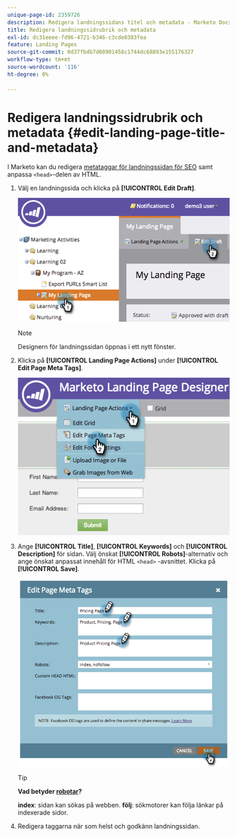 ```yaml
---
unique-page-id: 2359726
description: Redigera landningssidans titel och metadata - Marketo Docs - produktdokumentation
title: Redigera landningssidrubrik och metadata
exl-id: dc31eeee-fd96-4721-b346-c3cde0383fea
feature: Landing Pages
source-git-commit: 0d37fbdb7d08901458c1744dc68893e155176327
workflow-type: tm+mt
source-wordcount: '116'
ht-degree: 0%

---
```


# Redigera landningssidrubrik och metadata {#edit-landing-page-title-and-metadata}

I Marketo kan du redigera [metataggar för landningssidan för SEO](https://www.w3schools.com/tags/tag_meta.asp) samt anpassa `<head>`-delen av HTML.

1. Välj en landningssida och klicka på **[!UICONTROL Edit Draft]**.

   ![](assets/image2014-9-17-11-3a39-3a21.png)

   >[!NOTE]
   >
   >Designern för landningssidan öppnas i ett nytt fönster.

1. Klicka på **[!UICONTROL Landing Page Actions]** under **[!UICONTROL Edit Page Meta Tags]**.

   ![](assets/image2014-9-17-11-3a39-3a32.png)

1. Ange **[!UICONTROL Title]**, **[!UICONTROL Keywords]** och **[!UICONTROL Description]** för sidan. Välj önskat **[!UICONTROL Robots]**-alternativ och ange önskat anpassat innehåll för HTML `<head>` -avsnittet. Klicka på **[!UICONTROL Save]**.

   ![](assets/image2014-9-17-11-3a39-3a50.png)

   >[!TIP]
   >
   >**Vad betyder [robotar](https://www.robotstxt.org/meta.html)?**
   >
   >**index**: sidan kan sökas på webben. **följ**: sökmotorer kan följa länkar på indexerade sidor.

1. Redigera taggarna när som helst och godkänn landningssidan.

